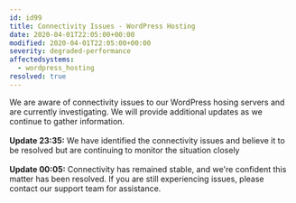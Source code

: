 ```yaml
---
id: id99
title: Connectivity Issues - WordPress Hosting
date: 2020-04-01T22:05:00+00:00
modified: 2020-04-01T22:05:00+00:00
severity: degraded-performance
affectedsystems:
  - wordpress_hosting
resolved: true
---
```


We are aware of connectivity issues to our WordPress hosing servers and are currently investigating. We will provide additional updates as we continue to gather information.<br /><br />**Update 23:35:**  We have identified the connectivity issues and believe it to be resolved but are continuing to monitor the situation closely<br /><br />**Update 00:05:**  Connectivity has remained stable, and we're confident this matter has been resolved. If you are still experiencing issues, please contact our support team for assistance.

